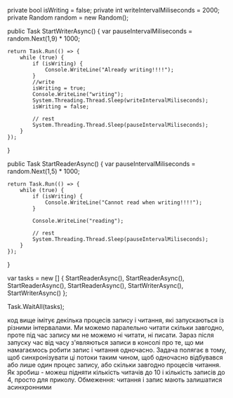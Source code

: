 private bool isWriting = false;
private int writeIntervalMiliseconds = 2000;
private Random random = new Random();

public Task StartWriterAsync() {
    var pauseIntervalMiliseconds = random.Next(1,9) * 1000;

    return Task.Run(() => {
        while (true) {
            if (isWriting) {
                Console.WriteLine("Already writing!!!!");
            }
            //write
            isWriting = true;
            Console.WriteLine("writing");
            System.Threading.Thread.Sleep(writeIntervalMiliseconds);
            isWriting = false;

            // rest
            System.Threading.Thread.Sleep(pauseIntervalMiliseconds);
        }
    });
}

public Task StartReaderAsync() {
    var pauseIntervalMiliseconds = random.Next(1,5) * 1000;

    return Task.Run(() => {
        while (true) {
            if (isWriting) {
                Console.WriteLine("Cannot read when writing!!!!");
            }

            Console.WriteLine("reading");

            // rest
            System.Threading.Thread.Sleep(pauseIntervalMiliseconds);
        }
    });
}

var tasks = new [] {
    StartReaderAsync(),
    StartReaderAsync(),
    StartReaderAsync(),
    StartReaderAsync(),
    StartWriterAsync(),
    StartWriterAsync()
};

Task.WaitAll(tasks);

код вище імітує декілька процесів запису і читання, які запускаються із різними інтервалами. Ми можемо паралельно читати скільки завгодно, проте під час запису ми не можемо ні читати, ні писати. Зараз після запуску час від часу з'являються записи в консолі про те, що ми намагаємось робити запис і читання одночасно.
Задача полягає в тому, щоб синхронізувати ці потоки таким чином, щоб одночасно відбувався або лише один процес запису, або скільки завгодно процесів читання. Як зробиш - можеш підняти кількість читачів до 10 і кількість записів до 4, просто для приколу.
Обмеження:
читання і запис мають залишатися асинхронними 
